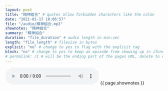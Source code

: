 ```yaml
---
layout: post
title: "精神組合" # quotes allow forbidden characters like the colon
date: "2021-01-17 18:06:57"
file: "/audio/精神組合.mp3"
shownotes: "精神組合"
summary: "精神組合"
duration: "file_duration" # audio length in min:sec
length: "file_length" # filesize in bytes
explicit: "no" # change to yes to flag with the explicit tag
block: "no" # change to yes to keep an episode from showing up in iTunes
# permalink: /1 # will be the ending part of the pages URL, delete to default to the title
---
```


<audio controls>
<source src="{{site.url}}{{site.baseurl}}{{ page.file }}" type="audio/x-mp3">
Your browser does not support the audio element.
</audio>
{{ page.shownotes }}
